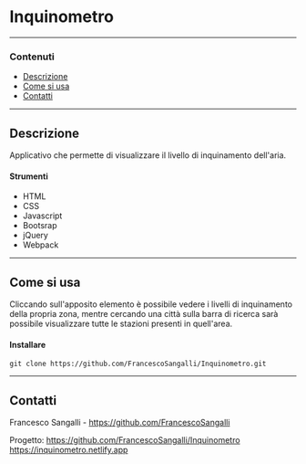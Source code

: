 # **Inquinometro**

---

### Contenuti

- [Descrizione](#descrizione)
- [Come si usa](#come-si-usa)
- [Contatti](#contatti)

---

## Descrizione

Applicativo che permette di visualizzare il livello di inquinamento dell'aria.

#### Strumenti

- HTML
- CSS
- Javascript
- Bootsrap
- jQuery
- Webpack

---

## Come si usa

Cliccando sull'apposito elemento è possibile vedere i livelli di inquinamento della propria zona, mentre cercando una città sulla barra di ricerca sarà possibile visualizzare tutte le stazioni presenti in quell'area. 

#### Installare

`git clone https://github.com/FrancescoSangalli/Inquinometro.git`

---

## Contatti

Francesco Sangalli - <https://github.com/FrancescoSangalli>

Progetto: <https://github.com/FrancescoSangalli/Inquinometro>
          <https://inquinometro.netlify.app>
